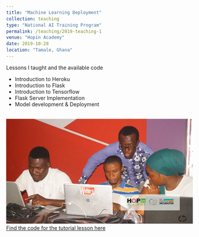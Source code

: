 ```yaml
---
title: "Machine Learning Deployment"
collection: teaching
type: "National AI Training Program"
permalink: /teaching/2019-teaching-1
venue: "Hopin Academy"
date: 2019-10-28
location: "Tamale, Ghana"
---
```

Lessons I taught and the available code

* Introduction to Heroku
* Introduction to Flask
* Introduction to Tensorflow
* Flask Server Implementation
* Model development & Deployment

<br/><img src='/images/hopin.jpg'> <br/>
[Find the code for the tutorial lesson here](https://github.com/DrCod/model-deployment-hopinacademy-tutorials)


